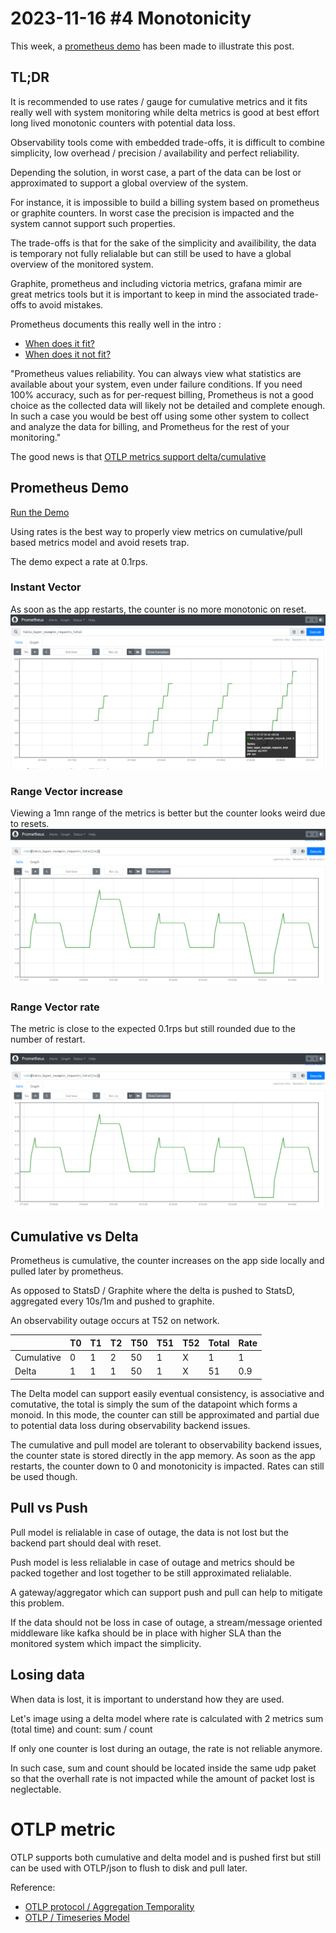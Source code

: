 # 2023-11-16 #4 Monotonicity

This week, a [prometheus demo](./demo/README.md) has been made to illustrate this post. 

## TL;DR
It is recommended to use rates / gauge for cumulative metrics and it fits really well with system monitoring while delta metrics is good at best effort long lived monotonic counters with potential data loss.  

Observability tools come with embedded trade-offs, it is difficult to combine simplicity, low overhead / precision / availability and perfect reliability.

Depending the solution, in worst case, a part of the data can be lost or approximated to support a global overview of the system.

For instance, it is impossible to build a billing system based on prometheus or graphite counters. In worst case the precision is impacted and the system cannot support such properties. 

The trade-offs is that for the sake of the simplicity and availibility, the data is temporary not fully relialable but can still be used to have a global overview of the monitored system.

Graphite, prometheus and including victoria metrics, grafana mimir are great metrics tools but it is important to keep in mind the associated trade-offs to avoid mistakes. 

Prometheus documents this really well in the intro : 
- [When does it fit?](https://prometheus.io/docs/introduction/overview/#when-does-it-fit)
- [When does it not fit?](https://prometheus.io/docs/introduction/overview/#when-does-it-not-fit)

"Prometheus values reliability. You can always view what statistics are available about your system, even under failure conditions. If you need 100% accuracy, such as for per-request billing, Prometheus is not a good choice as the collected data will likely not be detailed and complete enough. In such a case you would be best off using some other system to collect and analyze the data for billing, and Prometheus for the rest of your monitoring."

The good news is that [OTLP metrics support delta/cumulative](https://opentelemetry.io/docs/specs/otel/metrics/data-model/#timeseries-model)

## Prometheus Demo

[Run the Demo](./demo/README.md)

Using rates is the best way to properly view metrics on cumulative/pull based metrics model and avoid resets trap.

The demo expect a rate at 0.1rps.

### Instant Vector
As soon as the app restarts, the counter is no more monotonic on reset.
![Instant Vector](./demo/prometheus.png)

### Range Vector increase
Viewing a 1mn range of the metrics is better but the counter looks weird due to resets.
![Range Vector increase](./demo/prometheus_rate.png)

### Range Vector rate
The metric is close to the expected 0.1rps but still rounded due to the number of restart.

![Range Vector rate](./demo/prometheus_rate.png)

## Cumulative vs Delta

Prometheus is cumulative, the counter increases on the app side locally and pulled later by prometheus.

As opposed to StatsD / Graphite where the delta is pushed to StatsD, aggregated every 10s/1m and pushed to graphite.

An observability outage occurs at T52 on network.

| | T0 | T1 | T2 | T50 | T51 | T52 | Total | Rate
|-|-|-|-|-|-|-|-|-|
| Cumulative | 0 | 1 | 2 | 50 | 1 | X | 1 | 1 |
| Delta | 1 | 1 | 1 | 50 | 1 | X | 51 | 0.9 |

The Delta model can support easily eventual consistency, is associative and comutative, the total is simply the sum of the datapoint which forms a monoid. In this mode, the counter can still be approximated and partial due to potential data loss during observability backend issues.

The cumulative and pull model are tolerant to observability backend issues, the counter state is stored directly in the app memory. As soon as the app restarts, the counter down to 0 and monotonicity is impacted. Rates can still be used though.

## Pull vs Push

Pull model is relialable in case of outage, the data is not lost but the backend part should deal with reset.

Push model is less relialable in case of outage and metrics should be packed together and lost together to be still approximated relialable.

A gateway/aggregator which can support push and pull can help to mitigate this problem.

If the data should not be loss in case of outage, a stream/message oriented middleware like kafka should be in place with higher SLA than the monitored system which impact the simplicity.

## Losing data
When data is lost, it is important to understand how they are used.

Let's image using a delta model where rate is calculated with 2 metrics sum (total time) and count: sum / count

If only one counter is lost during an outage, the rate is not reliable anymore.

In such case, sum and count should be located inside the same udp paket so that the overhall rate is not impacted while the amount of packet lost is neglectable.

# OTLP metric

OTLP supports both cumulative and delta model and is pushed first but still can be used with OTLP/json to flush to disk and pull later. 

Reference: 
- [OTLP protocol / Aggregation Temporality](https://github.com/open-telemetry/opentelemetry-proto/blob/main/opentelemetry/proto/metrics/v1/metrics.proto#L252)
- [OTLP / Timeseries Model](https://opentelemetry.io/docs/specs/otel/metrics/data-model/#timeseries-model)